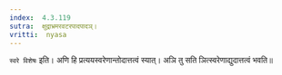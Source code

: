 ```yaml
---
index:  4.3.119
sutra:  क्षुद्राभ्रमरवटरपादपादञ्।
vritti:  nyasa
---
```


`स्वरे विशेषः` इति। अणि हि प्रत्ययस्वरेणान्तोदात्तत्वं स्यात्। अञि तु सति ञित्स्वरेणाद्युदात्तत्वं भवति॥
